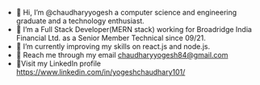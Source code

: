 - 👋 Hi, I’m @chaudharyyogesh a computer science and engineering graduate and a technology enthusiast.
- 👀 I’m a Full Stack Developer(MERN stack) working for Broadridge India Financial Ltd. as a Senior Member Technical since 09/21.
- 🌱 I’m currently improving my skills on react.js and node.js.
- 📧 Reach me through my email chaudharyyogesh84@gmail.com
- 📎Visit my LinkedIn profile https://www.linkedin.com/in/yogeshchaudhary101/
